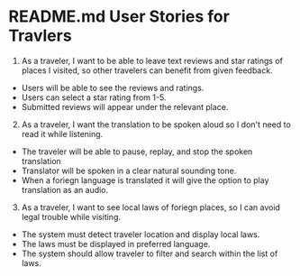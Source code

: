 # README.md User Stories for Travlers

1. As a traveler, I want to be able to leave text reviews and star ratings of places I visited, so other travelers can benefit from given feedback.
- Users will be able to see the reviews and ratings.
- Users can select a star rating from 1-5.
- Submitted reviews will appear under the relevant place.

2. As a traveler, I want the translation to be spoken aloud so I don't need to read it while listening.
- The traveler will be able to pause, replay, and stop the spoken translation
- Translator will be spoken in a clear natural sounding tone.
- When a foriegn language is translated it will give the option to play translation as an audio.

3. As a traveler, I want to see local laws of foriegn places, so I can avoid legal trouble while visiting.
- The system must detect traveler location and display local laws.
- The laws must be displayed in preferred language.
- The system should allow traveler to filter and search within the list of laws.
